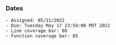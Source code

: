 ### Dates

    - Assigned: 05/11/2022
    - Due: Tuesday May 17 23:59:00 PDT 2022
    - Line coverage bar: 80
    - Function coverage bar: 85
